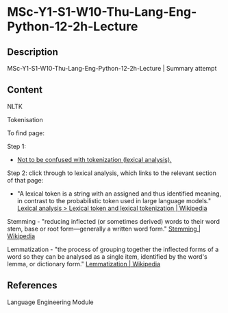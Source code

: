# MSc-Y1-S1-W10-Thu-Lang-Eng-Python-12-2h-Lecture

## Description
MSc-Y1-S1-W10-Thu-Lang-Eng-Python-12-2h-Lecture | Summary attempt

## Content

NLTK

Tokenisation 

To find page:

Step 1:

- [Not to be confused with tokenization (lexical analysis).](https://en.wikipedia.org/wiki/Tokenization_(data_security))

Step 2: click through to lexical analysis, which links to the relevant section of that page:

- "A lexical token is a string with an assigned and thus identified meaning, in contrast to the probabilistic token used in large language models." [Lexical analysis > Lexical token and lexical tokenization | Wikipedia](https://en.wikipedia.org/wiki/Lexical_analysis#Tokenization)

Stemming - "reducing inflected (or sometimes derived) words to their word stem, base or root form—generally a written word form." [Stemming | Wikipedia](https://en.wikipedia.org/wiki/Stemming)

Lemmatization - "the process of grouping together the inflected forms of a word so they can be analysed as a single item, identified by the word's lemma, or dictionary form." [Lemmatization | Wikipedia](https://en.wikipedia.org/wiki/Lemmatization)

## References

Language Engineering Module
